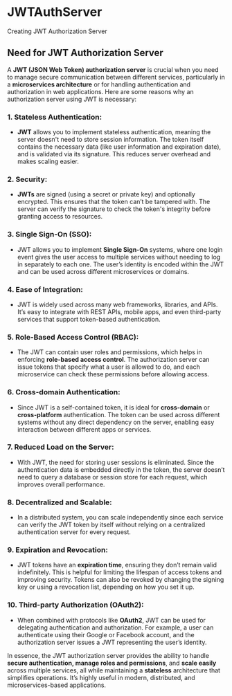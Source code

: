 # JWTAuthServer
Creating JWT Authorization Server 

## Need for JWT Authorization Server

A **JWT (JSON Web Token) authorization server** is crucial when you need to manage secure communication between different services, particularly in a **microservices architecture** or for handling authentication and authorization in web applications. Here are some reasons why an authorization server using JWT is necessary:

### 1. **Stateless Authentication**:
   - **JWT** allows you to implement stateless authentication, meaning the server doesn't need to store session information. The token itself contains the necessary data (like user information and expiration date), and is validated via its signature. This reduces server overhead and makes scaling easier.
   
### 2. **Security**:
   - **JWTs** are signed (using a secret or private key) and optionally encrypted. This ensures that the token can’t be tampered with. The server can verify the signature to check the token's integrity before granting access to resources.

### 3. **Single Sign-On (SSO)**:
   - JWT allows you to implement **Single Sign-On** systems, where one login event gives the user access to multiple services without needing to log in separately to each one. The user’s identity is encoded within the JWT and can be used across different microservices or domains.

### 4. **Ease of Integration**:
   - JWT is widely used across many web frameworks, libraries, and APIs. It’s easy to integrate with REST APIs, mobile apps, and even third-party services that support token-based authentication.

### 5. **Role-Based Access Control (RBAC)**:
   - The JWT can contain user roles and permissions, which helps in enforcing **role-based access control**. The authorization server can issue tokens that specify what a user is allowed to do, and each microservice can check these permissions before allowing access.

### 6. **Cross-domain Authentication**:
   - Since JWT is a self-contained token, it is ideal for **cross-domain** or **cross-platform** authentication. The token can be used across different systems without any direct dependency on the server, enabling easy interaction between different apps or services.

### 7. **Reduced Load on the Server**:
   - With JWT, the need for storing user sessions is eliminated. Since the authentication data is embedded directly in the token, the server doesn’t need to query a database or session store for each request, which improves overall performance.

### 8. **Decentralized and Scalable**:
   - In a distributed system, you can scale independently since each service can verify the JWT token by itself without relying on a centralized authentication server for every request.

### 9. **Expiration and Revocation**:
   - JWT tokens have an **expiration time**, ensuring they don’t remain valid indefinitely. This is helpful for limiting the lifespan of access tokens and improving security. Tokens can also be revoked by changing the signing key or using a revocation list, depending on how you set it up.

### 10. **Third-party Authorization (OAuth2)**:
   - When combined with protocols like **OAuth2**, JWT can be used for delegating authentication and authorization. For example, a user can authenticate using their Google or Facebook account, and the authorization server issues a JWT representing the user’s identity.

In essence, the JWT authorization server provides the ability to handle **secure authentication, manage roles and permissions**, and **scale easily** across multiple services, all while maintaining a **stateless** architecture that simplifies operations. It’s highly useful in modern, distributed, and microservices-based applications.
